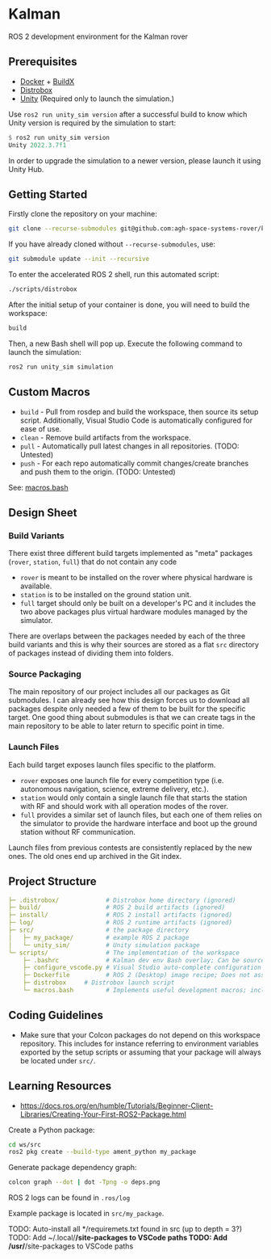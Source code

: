 # Kalman

ROS 2 development environment for the Kalman rover

## Prerequisites

- [Docker](https://www.docker.com/) + [BuildX](https://github.com/docker/buildx)
- [Distrobox](https://github.com/89luca89/distrobox)
- [Unity](https://unity.com/releases/editor/archive) (Required only to launch the simulation.)

Use `ros2 run unity_sim version` after a successful build to know which Unity version is required by the simulation to start:

```julia
$ ros2 run unity_sim version
Unity 2022.3.7f1
```

In order to upgrade the simulation to a newer version, please launch it using Unity Hub.

## Getting Started

Firstly clone the repository on your machine:
```bash
git clone --recurse-submodules git@github.com:agh-space-systems-rover/kalman.git
```

If you have already cloned without `--recurse-submodules`, use:
```bash
git submodule update --init --recursive
```

To enter the accelerated ROS 2 shell, run this automated script:
```bash
./scripts/distrobox
```

After the initial setup of your container is done, you will need to build the workspace:
```bash
build
```

Then, a new Bash shell will pop up. Execute the following command to launch the simulation:
```bash
ros2 run unity_sim simulation
```

## Custom Macros

- `build` - Pull from rosdep and build the workspace, then source its setup script. Additionally, Visual Studio Code is automatically configured for ease of use.
- `clean` - Remove build artifacts from the workspace.
- `pull` - Automatically pull latest changes in all repositories. (TODO: Untested)
- `push` - For each repo automatically commit changes/create branches and push them to the origin. (TODO: Untested)

See: [macros.bash](/scripts/macros.bash)

## Design Sheet

### Build Variants

There exist three different build targets implemented as "meta" packages (`rover`, `station`, `full`) that do not contain any code

- `rover` is meant to be installed on the rover where physical hardware is available.
- `station` is to be installed on the ground station unit.
- `full` target should only be built on a developer's PC and it includes the two above packages plus virtual hardware modules managed by the simulator.

There are overlaps between the packages needed by each of the three build variants and this is why their sources are stored as a flat `src` directory of packages instead of dividing them into folders.

###  Source Packaging

The main repository of our project includes all our packages as Git submodules. I can already see how this design forces us to download all packages despite only needed a few of them to be built for the specific target. One good thing about submodules is that we can create tags in the main repository to be able to later return to specific point in time.

###  Launch Files

Each build target exposes launch files specific to the platform.

- `rover` exposes one launch file for every competition type (i.e. autonomous navigation, science, extreme delivery, etc.).
- `station` would only contain a single launch file that starts the station with RF and should work with all operation modes of the rover.
- `full` provides a similar set of launch files, but each one of them relies on the simulator to provide the hardware interface and boot up the ground station without RF communication.

Launch files from previous contests are consistently replaced by the new ones. The old ones end up archived in the Git index.

## Project Structure

```yaml
├─ .distrobox/             # Distrobox home directory (ignored)
├─ build/                  # ROS 2 build artifacts (ignored)
├─ install/                # ROS 2 install artifacts (ignored)
├─ log/                    # ROS 2 runtime artifacts (ignored)
├─ src/                    # the package directory
│   ├─ my_package/         # example ROS 2 package
│   └─ unity_sim/          # Unity simulation package
└─ scripts/                # The implementation of the workspace
    ├─ .bashrc             # Kalman dev env Bash overlay; Can be sourced both from Distrobox or from a standalone system.
    ├─ configure_vscode.py # Visual Studio auto-complete configuration script; called from macros.bash
    ├─ Dockerfile          # ROS 2 (Desktop) image recipe; Does not assume Distrobox.
    ├─ distrobox     # Distrobox launch script
    └─ macros.bash         # Implements useful development macros; included by .bashrc
```

## Coding Guidelines

- Make sure that your Colcon packages do not depend on this workspace repository. This includes for instance referring to environment variables exported by the setup scripts or assuming that your package will always be located under `src/`.

## Learning Resources

- https://docs.ros.org/en/humble/Tutorials/Beginner-Client-Libraries/Creating-Your-First-ROS2-Package.html

Create a Python package:
```bash
cd ws/src
ros2 pkg create --build-type ament_python my_package
```

Generate package dependency graph:
```bash
colcon graph --dot | dot -Tpng -o deps.png
```
ROS 2 logs can be found in `.ros/log`

Example package is located in `src/my_package`.

TODO: Auto-install all */requiremets.txt found in src (up to depth = 3?)
TODO: Add ~/.local/**/site-packages to VSCode paths
TODO: Add /usr/**/site-packages to VSCode paths
